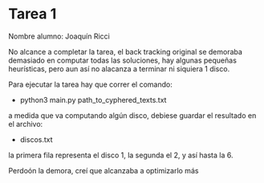 # Tarea 1

Nombre alumno: Joaquín Ricci

No alcance a completar la tarea, el back tracking original se demoraba demasiado en computar todas las soluciones, hay algunas pequeñas heurísticas, pero aun así no alacanza a terminar ni siquiera 1 disco.

Para ejecutar la tarea hay que correr el comando:

-  python3 main.py  path_to_cyphered_texts.txt

a medida que va computando algún disco, debiese guardar el resultado en el archivo:

- discos.txt

la primera fila representa el disco 1, la segunda el 2, y así hasta la 6.

Perdoón la demora, creí que alcanzaba a optimizarlo más